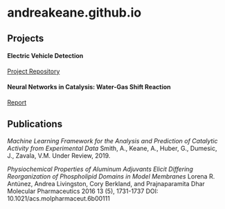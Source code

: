 # andreakeane.github.io

## Projects 

#### Electric Vehicle Detection

[Project Repository](https://github.com/AndreaKeane/electric-vehicle-detection)

#### Neural Networks in Catalysis: Water-Gas Shift Reaction  

[Report](https://github.com/AndreaKeane/masters-thesis)


## Publications  

*Machine Learning Framework for the Analysis and Prediction of Catalytic Activity from Experimental Data*
Smith, A., Keane, A., Huber, G., Dumesic, J., Zavala, V.M.
Under Review, 2019.

*Physiochemical Properties of Aluminum Adjuvants Elicit Differing Reorganization of Phospholipid Domains in Model Membranes*
Lorena R. Antúnez, Andrea Livingston, Cory Berkland, and Prajnaparamita Dhar
Molecular Pharmaceutics 2016 13 (5), 1731-1737
DOI: 10.1021/acs.molpharmaceut.6b00111
